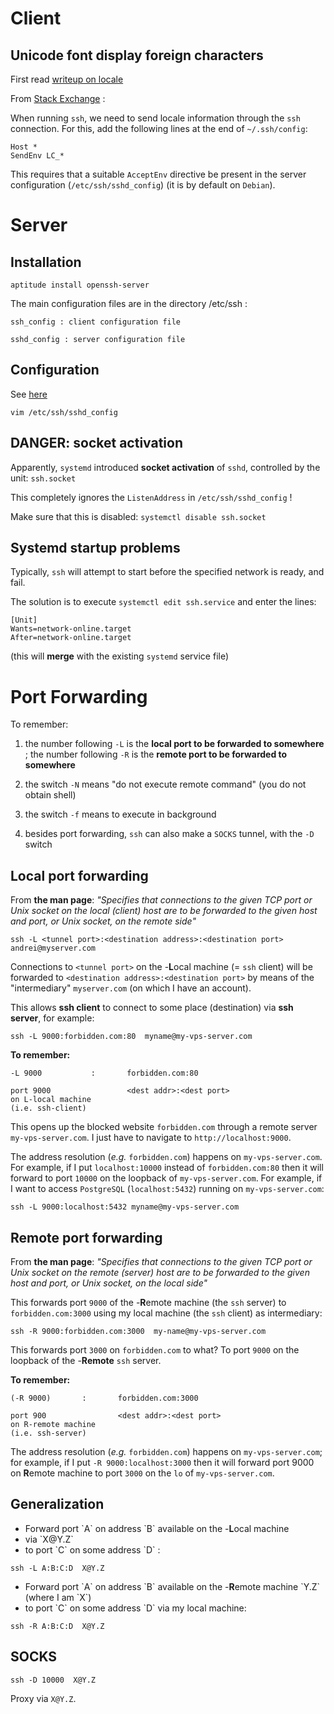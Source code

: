 Client
======

Unicode font display foreign characters
---------------------------------------

First read [writeup on locale](../linux/locale.html)

From [Stack Exchange](http://unix.stackexchange.com/questions/16771/foreign-characters-wont-display-in-ssh/16784) :

When running `ssh`, we need to send locale information through the `ssh` connection. For this, add the following lines at the end of `~/.ssh/config`:

    Host *
    SendEnv LC_*

This requires that a suitable `AcceptEnv` directive be present in the server configuration (`/etc/ssh/sshd_config`) (it is by default on `Debian`).



Server
======

Installation
------------

    aptitude install openssh-server

The main configuration files are in the directory /etc/ssh :

    ssh_config : client configuration file

    sshd_config : server configuration file


Configuration
-------------

See [here](https://stribika.github.io/2015/01/04/secure-secure-shell.html)

    vim /etc/ssh/sshd_config

DANGER: socket activation
-------------------------

Apparently, `systemd` introduced __socket activation__ of `sshd`, controlled by the unit: `ssh.socket`

This completely ignores the `ListenAddress` in `/etc/ssh/sshd_config` !

Make sure that this is disabled: `systemctl disable ssh.socket` 



Systemd startup problems
------------------------

Typically, `ssh` will attempt to start before the specified network is ready, and fail.

The solution is to execute `systemctl edit ssh.service` and enter the lines:

    [Unit]
    Wants=network-online.target
    After=network-online.target

(this will __merge__ with the existing `systemd` service file)



Port Forwarding
===============

To remember:

1. the number following `-L` is the __local port to be forwarded to somewhere__ ; the number following `-R` is the __remote port to be forwarded to somewhere__

2. the switch `-N` means "do not execute remote command" (you do not obtain shell)

3. the switch `-f` means to execute in background

4. besides port forwarding, `ssh` can also make a `SOCKS` tunnel, with the `-D` switch

Local port forwarding
---------------------

From __the man page__: _"Specifies that connections to the given TCP port or Unix socket on the local (client) host are to be forwarded to the given host and port, or Unix socket, on the remote side"_

    ssh -L <tunnel port>:<destination address>:<destination port>  andrei@myserver.com

Connections to `<tunnel port>` on the -<b>L</b>ocal machine  (= `ssh` client)  will be forwarded to `<destination address>:<destination port>`
by means of the "intermediary" `myserver.com` (on which I have an account).

This allows __ssh client__ to connect to some place (destination) via __ssh server__, for example:

    ssh -L 9000:forbidden.com:80  myname@my-vps-server.com

__To remember:__

    -L 9000           :       forbidden.com:80
    
    port 9000                 <dest addr>:<dest port>
    on L-local machine
    (i.e. ssh-client)

This opens up the blocked website `forbidden.com` through a remote server `my-vps-server.com`. I just have
to navigate to `http://localhost:9000`.

The address resolution (_e.g._ `forbidden.com`) happens on `my-vps-server.com`. For example, if I put
`localhost:10000` instead of `forbidden.com:80` then it will forward to port `10000` on the loopback of `my-vps-server.com`.
For example, if I want to access `PostgreSQL` (`localhost:5432`) running on `my-vps-server.com`:


    ssh -L 9000:localhost:5432 myname@my-vps-server.com 

Remote port forwarding
----------------------
From __the man page__: _"Specifies that connections to the given TCP port or Unix socket on the remote (server) host are to be forwarded to the given host and port, or Unix socket, on the local side"_

This forwards port `9000` of the -<b>R</b>emote machine (the `ssh` server) to `forbidden.com:3000` using my local machine (the `ssh` client)
as intermediary:

    ssh -R 9000:forbidden.com:3000  my-name@my-vps-server.com

This forwards port `3000` on `forbidden.com` to what? To port `9000` on the loopback of the -<b>Remote</b> `ssh` server.

__To remember:__

    (-R 9000)       :       forbidden.com:3000

    port 900                <dest addr>:<dest port>
    on R-remote machine
    (i.e. ssh-server)

The address resolution (_e.g._ `forbidden.com`) happens on `my-vps-server.com`; for example, if I put `-R 9000:localhost:3000` then
it will forward port 9000 on <b>R</b>emote machine to port `3000` on the `lo` of `my-vps-server.com`.

    
Generalization
--------------

<ul>
<li>Forward port `A` on address `B` available on the -<b>L</b>ocal machine</li>
<li>via `X@Y.Z`</li>
<li>to port `C` on some address `D` :
</ul>

    ssh -L A:B:C:D  X@Y.Z

<ul>
<li>Forward port `A` on address `B` available on the -<b>R</b>emote machine `Y.Z` (where I am `X`)</li>
<li>to port `C` on some address `D` via my local machine:</li>
</ul>

    ssh -R A:B:C:D  X@Y.Z

SOCKS
-----

    ssh -D 10000  X@Y.Z

Proxy via `X@Y.Z`.
